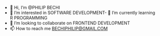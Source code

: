 - 👋 Hi, I’m @PHILIP BECHI
- 👀 I’m interested in SOFTWARE DEVELOPMENT- 🌱 I’m currently learning R PROGRAMMING
- 💞️ I’m looking to collaborate on FRONTEND DEVELOPMENT
- 📫 How to reach me BECHIPHILIP@GMAIL.COM

<!---
UPBECHI/UPBECHI is a ✨ special ✨ repository because its `README.md` (this file) appears on your GitHub profile.
You can click the Preview link to take a look at your changes.
--->
